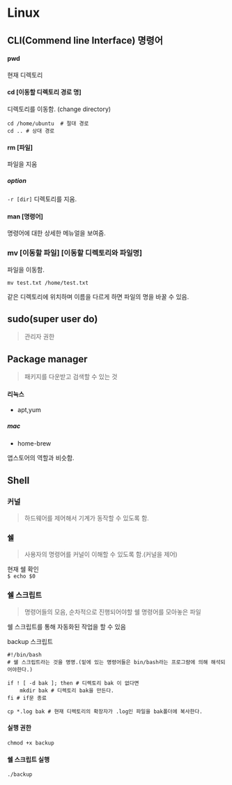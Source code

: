 # Linux

## CLI(Commend line Interface) 명령어

#### pwd
현재 디렉토리

#### cd [이동할 디렉토리 경로 명]
디렉토리를 이동함. (change directory)
```
cd /home/ubuntu  # 절대 경로
cd .. # 상대 경로
```

#### rm [파일]
파일을 지움

##### option
`-r [dir]` 디렉토리를 지움.

#### man [명령어]
명령어에 대한 상세한 메뉴얼을 보여줌.

### mv [이동할 파일] [이동할 디렉토리와 파일명]
파일을 이동함.
```
mv test.txt /home/test.txt
```
같은 디렉토리에 위치하며 이름을 다르게 하면 
파일의 명을 바꿀 수 있음.

## sudo(super user do)
> 관리자 권한

## Package manager
> 패키지를 다운받고 검색할 수 있는 것
#### 리눅스
- apt,yum
##### mac
- home-brew

앱스토어의 역할과 비슷함.

## Shell

### 커널
> 하드웨어를 제어해서 기계가 동작할 수 있도록 함.

### 쉘
> 사용자의 명령어를 커널이 이해할 수 있도록 함.(커널을 제어)

현재 쉘 확인  
`$ echo $0`

### 쉘 스크립트
> 명령어들의 모음, 순차적으로 진행되어야할 쉘 명령어를 모아놓은 파일

쉘 스크립트를 통해 자동화된 작업을 할 수 있음

backup 스크립트
```shell
#!/bin/bash
# 쉘 스크립트라는 것을 명명.(밑에 있는 명령어들은 bin/bash라는 프로그럄에 의해 해석되어야한다.)

if ! [ -d bak ]; then # 디렉토리 bak 이 없다면
    mkdir bak # 디렉토리 bak을 만든다.
fi # if문 종료

cp *.log bak # 현재 디렉토리의 확장자가 .log인 파일을 bak폴더에 복사한다.
```

#### 실행 권한
`chmod +x backup`

#### 쉘 스크립트 실행
`./backup`


